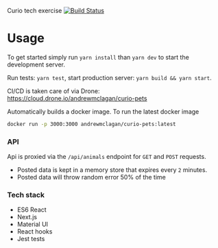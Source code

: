 Curio tech exercise [![Build Status](https://cloud.drone.io/api/badges/andrewmclagan/curio-pets/status.svg)](https://cloud.drone.io/andrewmclagan/curio-pets)

# Usage

To get started simply run `yarn install` than `yarn dev` to start the development server.

Run tests: `yarn test`, start production server: `yarn build && yarn start`.

CI/CD is taken care of via Drone: https://cloud.drone.io/andrewmclagan/curio-pets

Automatically builds a docker image. To run the latest docker image

```bash
docker run -p 3000:3000 andrewmclagan/curio-pets:latest
```

### API

Api is proxied via the `/api/animals` endpoint for `GET` and `POST` requests.

* Posted data is kept in a memory store that expires every `2` minutes.
* Posted data will throw random error 50% of the time

### Tech stack

* ES6 React
* Next.js
* Material UI
* React hooks
* Jest tests 